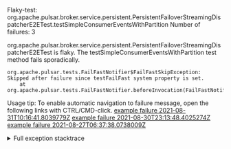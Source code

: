         
Flaky-test: org.apache.pulsar.broker.service.persistent.PersistentFailoverStreamingDispatcherE2ETest.testSimpleConsumerEventsWithPartition
Number of failures: 3

org.apache.pulsar.broker.service.persistent.PersistentFailoverStreamingDispatcherE2ETest is flaky. The testSimpleConsumerEventsWithPartition test method fails sporadically.

```
org.apache.pulsar.tests.FailFastNotifier$FailFastSkipException: Skipped after failure since testFailFast system property is set.
	at org.apache.pulsar.tests.FailFastNotifier.beforeInvocation(FailFastNotifier.java:88)

```

Usage tip: To enable automatic navigation to failure message, open the following links with CTRL/CMD-click.
[example failure 2021-08-31T10:16:41.8039779Z](https://github.com/apache/pulsar/runs/3471501156?check_suite_focus=true#step:10:1879)
[example failure 2021-08-30T23:13:48.4025274Z](https://github.com/apache/pulsar/runs/3467152431?check_suite_focus=true#step:9:1185)
[example failure 2021-08-27T06:37:38.0738009Z](https://github.com/apache/pulsar/runs/3440411059?check_suite_focus=true#step:9:3107)


<details>
<summary>Full exception stacktrace</summary>
<code><pre>
org.apache.pulsar.tests.FailFastNotifier$FailFastSkipException: Skipped after failure since testFailFast system property is set.
	at org.apache.pulsar.tests.FailFastNotifier.beforeInvocation(FailFastNotifier.java:88)

</pre></code>
</details>

